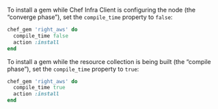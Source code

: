 To install a gem while Chef Infra Client is configuring the node (the
“converge phase”), set the `compile_time` property to `false`:

``` ruby
chef_gem 'right_aws' do
  compile_time false
  action :install
end
```

To install a gem while the resource collection is being built (the
“compile phase”), set the `compile_time` property to `true`:

``` ruby
chef_gem 'right_aws' do
  compile_time true
  action :install
end
```